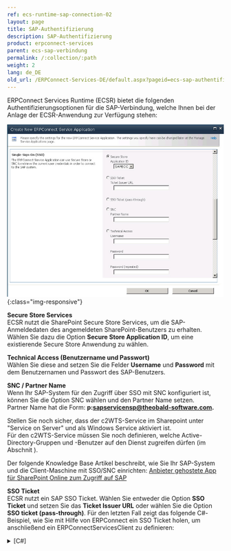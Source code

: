 ```yaml
---
ref: ecs-runtime-sap-connection-02
layout: page
title: SAP-Authentifizierung
description: SAP-Authentifizierung
product: erpconnect-services
parent: ecs-sap-verbindung
permalink: /:collection/:path
weight: 2
lang: de_DE
old_url: /ERPConnect-Services-DE/default.aspx?pageid=ecs-sap-authentifizierung
---
```


ERPConnect Services Runtime (ECSR) bietet die folgenden Authentifizierungsoptionen für die SAP-Verbindung, welche Ihnen bei der Anlage der ECSR-Anwendung zur Verfügung stehen: 

![ECS-SAP-Authentication](/img/content/ECS-SAP-Authentication.jpg){:class="img-responsive"}

**Secure Store Services**<br>
ECSR nutzt die SharePoint Secure Store Services, um die SAP-Anmeldedaten des angemeldeten SharePoint-Benutzers zu erhalten.<br>
Wählen Sie dazu die Option **Secure Store Application ID**, um eine existierende Secure Store Anwendung zu wählen.

**Technical Access (Benutzername und Passwort)**<br>
Wählen Sie diese and setzen Sie die Felder **Username** und **Password** mit dem Benutzernamen und Passwort des SAP-Benutzers.

**SNC / Partner Name**<br> 
Wenn Ihr SAP-System für den Zugriff über SSO mit SNC konfiguriert ist, können Sie die Option SNC wählen und den Partner Name setzen.<br>
Partner Name hat die Form: **p:sapservicensp@theobald-software.com.** 

Stellen Sie noch sicher, dass der c2WTS-Service im Sharepoint unter "Service on Server" und als Windows Service aktiviert ist. <br>
Für den c2WTS-Service müssen Sie noch definieren, welche Active-Directory-Gruppen und -Benutzer auf den Dienst zugreifen dürfen (im Abschnit ).

Der folgende Knowledge Base Artikel beschreibt, wie Sie Ihr SAP-System und die Client-Maschine mit SSO/SNC einrichten:
[Anbieter gehostete App für SharePoint Online zum Zugriff auf SAP](https://kb.theobald-software.com/erpconnect-services/how-to-create-a-provider-hosted-app-for-sharepoint-online-to-access-sap-data-via-erpconnect-services-core)  


**SSO Ticket**<br>
ECSR nutzt ein SAP SSO Ticket. Wählen Sie entweder die Option **SSO Ticket** und setzen Sie das **Ticket Issuer URL** oder wählen Sie die Option **SSO ticket (pass-through)**. Für den letzten Fall zeigt das folgende C#-Beispiel, wie Sie mit Hilfe von ERPConnect ein SSO Ticket holen, um anschließend ein ERPConnectServicesClient zu definieren:


<details>
<summary>[C#]</summary>
{% highlight csharp %}
R3Connection con = new R3Connection("sbi.theobald-software.com", 0, "Elzein", "Password", "EN", "800");
string ssoTicket = con.GetSSOTicket();
ERPConnectServiceClient client = new ERPConnectServiceClient("ECS SAP SOO Ticket", ssoTicket);
{% endhighlight %}
</details>
